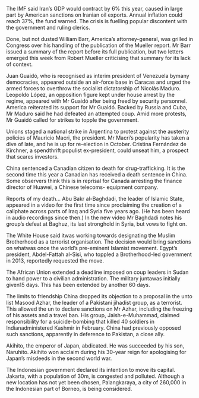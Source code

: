 The IMF said Iran’s GDP would contract by 6% this year, caused in large part by American sanctions on Iranian oil exports. Annual inflation could reach 37%, the fund warned. The crisis is fuelling popular discontent with the government and ruling clerics.

Done, but not dusted William Barr, America’s attorney-general, was grilled in Congress over his handling of the publication of the Mueller report. Mr Barr issued a summary of the report before its full publication, but two letters emerged this week from Robert Mueller criticising that summary for its lack of context.

Juan Guaidó, who is recognised as interim president of Venezuela bymany democracies, appeared outside an air-force base in Caracas and urged the armed forces to overthrow the socialist dictatorship of Nicolás Maduro. Leopoldo López, an opposition figure kept under house arrest by the regime, appeared with Mr Guaidó after being freed by security personnel. America reiterated its support for Mr Guaidó. Backed by Russia and Cuba, Mr Maduro said he had defeated an attempted coup. Amid more protests, Mr Guaidó called for strikes to topple the government.

Unions staged a national strike in Argentina to protest against the austerity policies of Mauricio Macri, the president. Mr Macri’s popularity has taken a dive of late, and he is up for re-election in October. Cristina Fernández de Kirchner, a spendthrift populist ex-president, could unseat him, a prospect that scares investors.

China sentenced a Canadian citizen to death for drug-trafficking. It is the second time this year a Canadian has received a death sentence in China. Some observers think this is in reprisal for Canada arresting the finance director of Huawei, a Chinese telecoms- equipment company.

Reports of my death…
Abu Bakr al-Baghdadi, the leader of Islamic State, appeared in a video for the first time since proclaiming the creation of a caliphate across parts of Iraq and Syria five years ago. (He has been heard in audio recordings since then.) In the new video Mr Baghdadi notes his group’s defeat at Baghuz, its last stronghold in Syria, but vows to fight on.

The White House said itwas working towards designating the Muslim Brotherhood as a terrorist organisation. The decision would bring sanctions on whatwas once the world’s pre-eminent Islamist movement. Egypt’s president, Abdel-Fattah al-Sisi, who toppled a Brotherhood-led government in 2013, reportedly requested the move.

The African Union extended a deadline imposed on coup leaders in Sudan to hand power to a civilian administration. The military juntawas initially given15 days. This has been extended by another 60 days.

The limits to friendship
China dropped its objection to a proposal in the unto list Masood Azhar, the leader of a Pakistani jihadist group, as a terrorist. This allowed the un to declare sanctions on Mr Azhar, including the freezing of his assets and a travel ban. His group, Jaish-e-Muhammad, claimed responsibility for a suicide-bombing that killed 40 soldiers in Indianadministered Kashmir in February. China had previously opposed such sanctions, apparently in deference to Pakistan, a close ally.

Akihito, the emperor of Japan, abdicated. He was succeeded by his son, Naruhito. Akihito won acclaim during his 30-year reign for apologising for Japan’s misdeeds in the second world war.

The Indonesian government declared its intention to move its capital. Jakarta, with a population of 30m, is congested and polluted. Although a new location has not yet been chosen, Palangkaraya, a city of 260,000 in the Indonesian part of Borneo, is being considered.